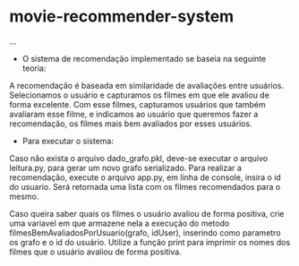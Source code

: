 # movie-recommender-system
...

- O sistema de recomendação implementado se baseia na seguinte teoria:

A recomendação é baseada em similaridade de avaliações entre usuários. Selecionamos o usuário e capturamos os filmes em que ele avaliou de forma excelente. Com esse filmes, capturamos usuários que também avaliaram esse filme, e indicamos ao usuário que queremos fazer a recomendação, os filmes mais bem avaliados por esses usuários.


- Para executar o sistema:

Caso não exista o arquivo dado_grafo.pkl, deve-se executar o arquivo leitura.py, para gerar um novo grafo serializado.
Para realizar a recomendação, execute o arquivo app.py, em linha de console, insira o id do usuario.
Será retornada uma lista com os filmes recomendados para o mesmo.

Caso queira saber quais os filmes o usuário avaliou de forma positiva, crie uma variavel em que armazene nela a execução do metodo filmesBemAvaliadosPorUsuario(grafo, idUser), inserindo como parametro os grafo e o id do usuário. Utilize a função print para imprimir os nomes dos filmes que o usuário avaliou de forma positiva.
